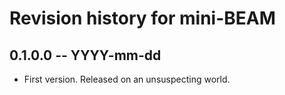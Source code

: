 # Revision history for mini-BEAM

## 0.1.0.0 -- YYYY-mm-dd

* First version. Released on an unsuspecting world.
